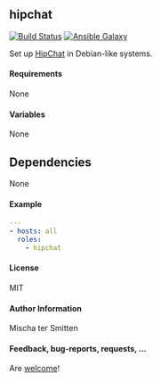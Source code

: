 ## hipchat

[![Build Status](https://travis-ci.org/Oefenweb/ansible-hipchat.svg?branch=master)](https://travis-ci.org/Oefenweb/ansible-hipchat) [![Ansible Galaxy](http://img.shields.io/badge/ansible--galaxy-hipchat-blue.svg)](https://galaxy.ansible.com/Oefenweb/hipchat/)

Set up [HipChat](https://www.hipchat.com/) in Debian-like systems.

#### Requirements

None

#### Variables

None

## Dependencies

None

#### Example

```yaml
---
- hosts: all
  roles:
    - hipchat
```

#### License

MIT

#### Author Information

Mischa ter Smitten

#### Feedback, bug-reports, requests, ...

Are [welcome](https://github.com/Oefenweb/ansible-hipchat/issues)!
